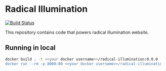 # Radical Illumination

[![Build Status](https://travis-ci.org/radical-illumination/radical-illumination.svg?branch=master)](https://travis-ci.org/radical-illumination/radical-illumination)

This repository contains code that powers radical illumination website.

## Running in local

```bash
docker build . -t <<your docker username>>/radical-illumination:0.0.0
docker run --rm -p 8000:80 <<your docker username>>/radical-illumination:0.0.0
```